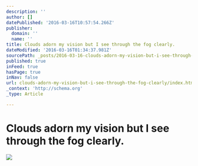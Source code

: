 ```yaml
---
description: ''
author: []
datePublished: '2016-03-16T10:57:54.266Z'
publisher:
  domain: ''
  name: ''
title: Clouds adorn my vision but I see through the fog clearly.
dateModified: '2016-03-16T01:34:37.981Z'
sourcePath: _posts/2016-03-16-clouds-adorn-my-vision-but-i-see-through-the-fog-clearly.md
published: true
inFeed: true
hasPage: true
inNav: false
url: clouds-adorn-my-vision-but-i-see-through-the-fog-clearly/index.html
_context: 'http://schema.org'
_type: Article

---
```

# Clouds adorn my vision but I see through the fog clearly.
![](https://the-grid-user-content.s3-us-west-2.amazonaws.com/d8e3a3ee-cc2d-4d7c-9db6-2af19eb2b839.png)